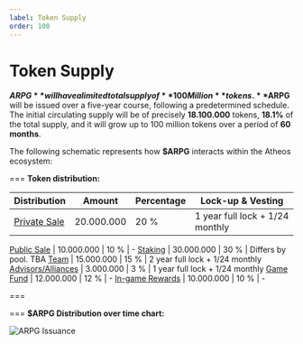 ```yaml
---
label: Token Supply
order: 100
---
```

# Token Supply 

**$ARPG** will have a limited total supply of **100 Million** tokens.  **$ARPG** will be issued over a five-year course, following a predetermined schedule. The initial circulating supply will be of precisely **18.100.000** tokens, **18.1%** of the total supply,  and it will grow up to 100 million tokens over a period of **60 months**. 

The following schematic represents how **$ARPG** interacts within the Atheos ecosystem:

=== **Token distribution:**

Distribution       | Amount       | Percentage | Lock-up & Vesting
---                | ---          | ---        | ---
[Private Sale](https://atheosgame.github.io/tokenomics/tokensupply/privatesale/)       | 20.000.000   | 20 % | 1 year full lock + 1/24 monthly

[Public Sale](https://atheosgame.github.io/tokenomics/tokensupply/publicsale/)         | 10.000.000   | 10 % | -
[Staking](https://atheosgame.github.io/tokenomics/tokensupply/staking/)                | 30.000.000   | 30 % | Differs by pool. TBA
[Team](https://atheosgame.github.io/tokenomics/tokensupply/team/)                      | 15.000.000   | 15 % | 2 year full lock + 1/24 monthly
[Advisors/Alliances](https://atheosgame.github.io/tokenomics/tokensupply/advisors/)    | 3.000.000    | 3 %  | 1 year full lock + 1/24 monthly
[Game Fund](https://atheosgame.github.io/tokenomics/tokensupply/gamefund/)             | 12.000.000   | 12 % | -
[In-game Rewards](https://atheosgame.github.io/tokenomics/tokensupply/ingamerewards/)  | 10.000.000   | 10 % | -

===

=== **$ARPG Distribution over time chart:**

![ARPG Issuance](https://user-images.githubusercontent.com/47843020/170882803-ecf622e7-2fb7-4675-a22e-158365fdbf25.png)


